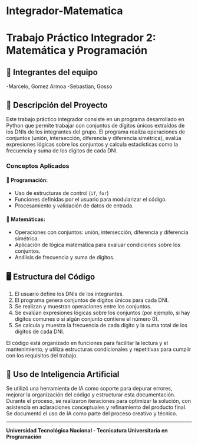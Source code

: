 # Integrador-Matematica

# Trabajo Práctico Integrador 2: Matemática y Programación

## 👥 Integrantes del equipo
-Marcelo, Gomez Armoa
-Sebastian, Gosso

## 📄 Descripción del Proyecto
Este trabajo práctico integrador consiste en un programa desarrollado en Python que permite trabajar con conjuntos de dígitos únicos extraídos de los DNIs de los integrantes del grupo. El programa realiza operaciones de conjuntos (unión, intersección, diferencia y diferencia simétrica), evalúa expresiones lógicas sobre los conjuntos y calcula estadísticas como la frecuencia y suma de los dígitos de cada DNI.

### Conceptos Aplicados

#### 🎇 Programación:
- Uso de estructuras de control (`if`, `for`)
- Funciones definidas por el usuario para modularizar el código.
- Procesamiento y validación de datos de entrada.

#### 🚀 Matemáticas:
- Operaciones con conjuntos: unión, intersección, diferencia y diferencia simétrica.
- Aplicación de lógica matemática para evaluar condiciones sobre los conjuntos.
- Análisis de frecuencia y suma de dígitos.

## 🖥 Estructura del Código
1. El usuario define los DNIs de los integrantes.
2. El programa genera conjuntos de dígitos únicos para cada DNI.
3. Se realizan y muestran operaciones entre los conjuntos.
4. Se evalúan expresiones lógicas sobre los conjuntos (por ejemplo, si hay dígitos comunes o si algún conjunto contiene el número 0).
5. Se calcula y muestra la frecuencia de cada dígito y la suma total de los dígitos de cada DNI.

El código está organizado en funciones para facilitar la lectura y el mantenimiento, y utiliza estructuras condicionales y repetitivas para cumplir con los requisitos del trabajo.

## 🤖 Uso de Inteligencia Artificial
Se utilizó una herramienta de IA como soporte para depurar errores, mejorar la organización del código y estructurar esta documentación. Durante el proceso, se realizaron iteraciones para optimizar la solución, con asistencia en aclaraciones conceptuales y refinamiento del producto final. Se documentó el uso de IA como parte del proceso creativo y técnico.

---

**Universidad Tecnológica Nacional - Tecnicatura Universitaria en Programación**